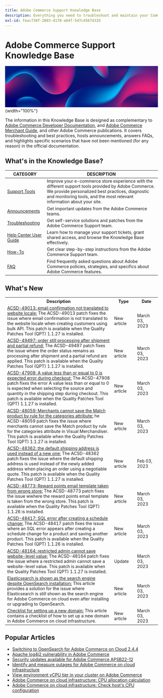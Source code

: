 ```yaml
---
title: Adobe Commerce Support Knowledge Base
description: Everything you need to troubleshoot and maintain your Commerce store.
exl-id: feacf38f-2803-4170-a64f-5d7c4567432d
---
```

# Adobe Commerce Support Knowledge Base

![Knowledge Base homepage](../help/assets/knowledge-base-home-page-cover.jpg){width="100%"}

The information in this Knowledge Base is designed as complementary to [Adobe Commerce Developer Documentation](https://developer.adobe.com/commerce/docs), and [Adobe Commerce Merchant Guide](https://experienceleague.adobe.com/docs/commerce-admin/user-guides/home.html), and other Adobe Commerce publications. It covers troubleshooting and best practices, hosts announcements, answers FAQs, and highlights specific scenarios that have not been mentioned (for any reason) in the official documentation.

## What's in the Knowledge Base?

| CATEGORY | DESCRIPTION | 
| --- | --- |
| [Support Tools](/help/support-tools/overview.md) | Improve your e-commerce store experience with the different support tools provided by Adobe Commerce. We provide personalized best practices, diagnostic and monitoring tools, and the most relevant information about your site. |
| [Announcements](/help/announcements/overview.md) | Get important updates from the Adobe Commerce teams. |
| [Troubleshooting](/help/troubleshooting/overview.md) | Get self-service solutions and patches from the Adobe Commerce Support team. |
| [Help Center User Guide](/help/help-center-guide/help-center/magento-help-center-user-guide.md) | Learn how to manage your support tickets, grant shared access, and browse the Knowledge Base effectively. |
| [How-To](/help/how-to/overview.md) | Get clear step-by-step instructions from the Adobe Commerce Support team. |
| [FAQ](/help/faq/overview.md) | Find frequently asked questions about Adobe Commerce policies, strategies, and specifics about Adobe Commerce features. | 

## What's New

<table style="width:100%">
  <tr>
    <th style="width:70%">Description</th>
    <th style="width:15%">Type</th>
    <th style="width:15%">Date</th>
  </tr>

 <tr>
    <td>
    <a href = "https://experienceleague.adobe.com/docs/commerce-knowledge-base/kb/support-tools/patches/v1-1-27/acsd-49013-email-confirmation-not-translated-to-website-locale.html">ACSD-49013: email confirmation not translated to website locale:</a> The ACSD-49013 patch fixes the issue where email confirmation is not translated to the website locale when creating customers using bulk API. This patch is available when the Quality Patches Tool (QPT) 1.1.27 is installed.
    </td>
    <td>New article</td>
    <td> March 03, 2023</td>
  </tr>

  <tr>
    <td>
    <a href = "https://experienceleague.adobe.com/docs/commerce-knowledge-base/kb/support-tools/patches/v1-1-27/acsd-49497-order-is-still-processing-after-shipment-and-partial-refund.html%3Flang%3Dpt-BR">ACSD-49497: order still processing after shipment and partial refund:</a> The ACSD-49497 patch fixes the issue where the order status remains as processing after shipment and a partial refund are applied. This patch is available when the Quality Patches Tool (QPT) 1.1.27 is installed.
    </td>
    <td>New article</td>
    <td>March 03, 2023</td>
  </tr>

  <tr>
    <td>
    <a href="https://experienceleague.adobe.com/docs/commerce-knowledge-base/kb/support-tools/patches/v1-1-27/acsd-47908-a-value-less-than-or-equal-to-0-is-expected-error-during-checkout.html">ACSD-47908: A value less than or equal to 0 is expected error during checkout:</a> The ACSD-47908 patch fixes the error A value less than or equal to 0 is expected when selecting the source and quantity in the shipping step during checkout. This patch is available when the Quality Patches Tool (QPT) 1.1.27 is installed.
    </td>
    <td>New article</td>
    <td>March 03, 2023</td>
  </tr>

  <tr>
    <td>
    <a href="https://experienceleague.adobe.com/docs/commerce-knowledge-base/kb/support-tools/patches/v1-1-27/acsd-48059-merchants-cannot-save-the-match-product-by-rule-for-categories-attribute.html?lang=en">ACSD-48059: Merchants cannot save the Match product by rule for the categories attribute:</a> he ACSD-48059 patch fixes the issue where merchants cannot save the Match product by rule for the categories attribute in Visual Merchandiser. This patch is available when the Quality Patches Tool (QPT) 1.1.27 is installed.
    </td>
    <td> New article </td>
    <td> March 03, 2023</td>
 </tr>

  <tr>
    <td>
    <a href="https://experienceleague.adobe.com/docs/commerce-knowledge-base/kb/support-tools/patches/v1-1-27/acsd-48362-fixes-the-issue-where-the-default-shipping-address-is-used-instead-of-a-new-one.html">ACSD-48362: the default shipping address is used instead of a new one:</a> The ACSD-48362 patch fixes the issue where the default shipping address is used instead of the newly added address when placing an order using a negotiable quote. This patch is available when the Quality Patches Tool (QPT) 1.1.27 is installed.
    </td>
    <td>New article</td>
    <td>Feb 03, 2023</td>
  </tr>

  <tr>
    <td>
    <a href="https://experienceleague.adobe.com/docs/commerce-knowledge-base/kb/support-tools/patches/v1-1-26/acsd-48773-reward-points-email-template-taken-from-wrong-store.html">ACSD-48773: Reward points email template taken from wrong store:</a> The ACSD-48773 patch fixes the issue wwhere the reward points email template is taken from the wrong store. This patch is available when the Quality Patches Tool (QPT) 1.1.26 is installed.
    </td>
    <td>New article</td>
    <td>March 03, 2023</td>
  </tr>

  <tr>
    <td>
    <a href="https://experienceleague.adobe.com/docs/commerce-knowledge-base/kb/support-tools/patches/v1-1-26/acsd-48417-sql-error-after-creating-a-schedule-change.html">ACSD-48417: SQL error after creating a schedule change:</a> The ACSD-48417 patch fixes the issue where an SQL error appears after creating a schedule change for a product and saving another product. This patch is available when the Quality Patches Tool (QPT) 1.1.26 is installed.
    </td>
    <td>New article</td>
    <td>March 03, 2023</td>
  </tr>

  <tr>
    <td>
    <a href="https://experienceleague.adobe.com/docs/commerce-knowledge-base/kb/support-tools/patches/v1-1-27/acsd-48164-restricted-admin-cannot-save-website-level-value.html">ACSD-48164: restricted admin cannot save website-level value:</a> The ACSD-48164 patch fixes the issue where a restricted admin cannot save a website-level value. This patch is available when the Quality Patches Tool (QPT) 1.1.27 is installed.
    </td>
    <td>Update</td>
    <td>March 03, 2023</td>
  </tr>

  <tr>
    <td>
    <a href = "https://experienceleague.adobe.com/docs/commerce-knowledge-base/kb/troubleshooting/elasticsearch/search-engine-shown-elasticsearch-despite-open-search.html">Elasticsearch is shown as the search engine despite OpenSearch installation:</a> This article provides a solution for the issue where Elasticsearch is still shown as the search engine for Adobe Commerce on cloud even after installing or upgrading to OpenSearch.
    </td>
    <td>New article</td>
    <td>March 03, 2023</td>
  </tr>

<tr>
    <td>
    <a href = "https://experienceleague.adobe.com/docs/commerce-knowledge-base/kb/how-to/checklist-for-setting-up-a-new-domain.html">Checklist for setting up a new domain:</a> This article contains a checklist of how to set up a new domain in Adobe Commerce on cloud infrastructure.
    </td>
    <td>New article</td>
    <td>March 03, 2023</td>
  </tr>

</table>

## Popular Articles

* [Switching to OpenSearch for Adobe Commerce on Cloud 2.4.4](/help/announcements/adobe-commerce-announcements/switching-to-opensearch-for-adobe-commerce-on-cloud-2.4.4.md)
* [Apache log4j2 vulnerability in Adobe Commerce](/help/announcements/adobe-commerce-announcements/apache-log4j2-adobe-commerce.md)
* [Security updates available for Adobe Commerce APSB22-12](/help/troubleshooting/known-issues-patches-attached/0-day-vulnerability-patch.md)
* [Identify and measure outages for Adobe Commerce on cloud infrastructure](/help/how-to/general/how-to-identify-outages.md)
* [View environment vCPU tier in your cluster on Adobe Commerce](/help/how-to/general/check-vcpu-using-observation-for-adobe-commerce.md)
* [Adobe Commerce on cloud infrastructure: CPU allocation calculation](/help/how-to/general/magento-commerce-cloud-cpu-allocation-calculation.md)
* [Adobe Commerce on cloud infrastructure: Check host's CPU configuration](/help/how-to/general/magento-commerce-cloud-check-hosts-cpu-configuration.md)
